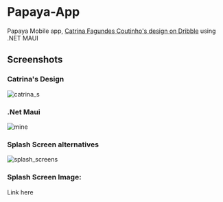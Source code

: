 # Papaya-App
Papaya Mobile app, <a href="https://dribbble.com/shots/4577289-Papaya-Fruits-Around-the-World">Catrina Fagundes Coutinho's design on Dribble</a> using .NET MAUI

## Screenshots

### Catrina's Design
![catrina_s](https://github.com/Jaeson-gram/Papaya-App/assets/54561597/4be8be73-1b4f-4245-8689-ad105ac9aad9)

### .Net Maui
![mine](https://github.com/Jaeson-gram/Papaya-App/assets/54561597/05da029c-7e5f-4ac4-89bc-3d82e8a82189)

### Splash Screen alternatives
![splash_screens](https://github.com/Jaeson-gram/Papaya-App/assets/54561597/6d899b37-2924-467b-bf5b-6815167ef433)

### Splash Screen Image: 
<a hfer="https://www.bing.com/images/search?view=detailV2&ccid=BbAuu7Ob&id=B31EC7BE90E2BF8C214E5B0B441B2292226DDF6D&thid=OIP.BbAuu7ObqixszzJWzZeORAHaHa&mediaurl=https%3a%2f%2fstatic.vecteezy.com%2fsystem%2fresources%2fpreviews%2f002%2f285%2f954%2fnon_2x%2forange-fruit-logo-design-illustration-icon-free-vector.jpg&cdnurl=https%3a%2f%2fth.bing.com%2fth%2fid%2fR.05b02ebbb39baa2c6ccf3256cd978e44%3frik%3dbd9tIpIiG0QLWw%26pid%3dImgRaw%26r%3d0&exph=980&expw=980&q=fruits+logo&simid=607988737831354774&FORM=IRPRST&ck=9F2898991FB9E7D82BBAD33B5A5F5FD2&selectedIndex=0&itb=0&idpp=overlayview&ajaxhist=0&ajaxserp=0">Link here</a>


